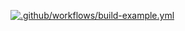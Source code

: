 [![.github/workflows/build-example.yml](https://github.com/techdev0rtiz/godot-export/actions/workflows/build-example.yml/badge.svg?branch=master&event=create)](https://github.com/techdev0rtiz/godot-export/actions/workflows/build-example.yml)
